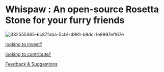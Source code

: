 # Whispaw : An open-source Rosetta Stone for your furry friends
![332555365-6c87faba-5cb1-4981-b9dc-1e9997eff67e](https://github.com/ebowwa/whispaw/assets/81942069/01c32f08-5a1e-4440-bf41-989f168f705c)


[looking to invest?](https://docs.google.com/forms/d/e/1FAIpQLSdah_0XuKhI222IIyCD6Kn6lhLru9B5Fv0Zs_KxnpFvR9XIHg/viewform?usp=sf_link)

[looking to contribute?](https://docs.google.com/forms/d/e/1FAIpQLSdKNB7K5fO2g30cl9yRB51Ya9u_nY5kpweP_xBrkethxsWjkA/viewform?usp=sf_link)

[Feedback & Suggestions](https://docs.google.com/forms/d/e/1FAIpQLSd-6kyawetTPFcoRwelJuTSldPvczuoVnw5PL20SUY4oQhMaA/viewform?usp=sf_link)
